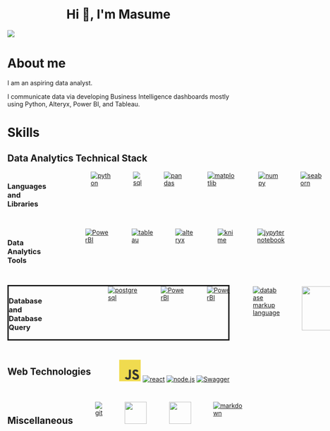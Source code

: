 <h1 align="center">Hi 👋, I'm Masume   </h1>

![](https://media.licdn.com/dms/image/C4E16AQEdOaMdDOVnlA/profile-displaybackgroundimage-shrink_350_1400/0/1656946749556?e=1678320000&v=beta&t=cL9kSLVa5h3DX-QC7LKUvqabjRG3b0Kg-DPDAPG8LLc)

<h1>About me</h1>
<p>I am an aspiring data analyst.</p>
<p>I communicate data via developing Business Intelligence dashboards mostly using Python, Alteryx, Power BI, and Tableau.</p>
<h1>Skills</h1>
<h2>Data Analytics Technical Stack</h2>
<div style="display:flex;justify-content:space-between;gap:10%;"> 
<h3>Languages and Libraries</h3>
 <h2></h2>
 <a href="https://www.python.org/" target="_blank" rel="noreferrer"> <img src="https://github.com/masumesani/masumesani/assets/31848828/274419e3-b5c3-4785-b9cd-726720c7bdf9" alt="python" width="100" height="100" /></a> 
 <a href="https://www.mysql.com/" target="_blank" rel="noreferrer"> <img src="https://github.com/masumesani/images-on-github/assets/31848828/93fd83a1-de6e-4bce-ab9a-014f3aaeed77" alt="sql" width="100" height="100" /></a> 
 <a href="https://pandas.pydata.org/" target="_blank" rel="noreferrer"> <img src="https://github.com/masumesani/masumesani/assets/31848828/c424e764-2b8d-4101-888d-80ae0ab01cfb" alt="pandas" width="100" height="100" /></a>
<a href="https://matplotlib.org/" target="_blank" rel="noreferrer"> <img src="https://github.com/masumesani/masumesani/assets/31848828/60e16053-0014-4e74-8fac-d3d6d8e29523" alt="matplotlib" width="100" height="100" /></a>
<a href="https://numpy.org/" target="_blank" rel="noreferrer"> <img src="https://github.com/masumesani/masumesani/assets/31848828/acbf2154-207e-4295-a237-c9696aeb8473" alt="numpy" width="100" height="100" /></a> 
<a href="https://seaborn.pydata.org/" target="_blank" rel="noreferrer"> <img src="https://github.com/masumesani/masumesani/assets/31848828/3a00fd19-cb41-4ea6-ac0d-678c957a3223" alt="seaborn" width="100" height="100" /></a>
</div>
<h2></h2>
<div style="display:flex;justify-content:space-between;gap:10%;"> 
<h3>Data Analytics Tools</h3>
 <h2></h2>
<a href="https://www.microsoft.com/en-us/power-platform/products/power-bi" target="_blank" rel="noreferrer"> <img src="https://github.com/masumesani/masumesani/assets/31848828/da8337f2-3b8e-4164-8104-dfdf6a774d20" alt="PowerBI" width="100" height="100" /></a>
<a href="https://www.tableau.com/" target="_blank" rel="noreferrer"> <img src="https://github.com/masumesani/masumesani/assets/31848828/dbe87bb5-ce07-4560-ab69-fa3e20066bc8" alt="tableau" width="100" height="100" /></a>
<a href="https://alteryx.com/" target="_blank" rel="noreferrer"> <img src="https://github.com/masumesani/masumesani/assets/31848828/3d3ff2e0-f48d-4530-af21-50fd1b04a82a" alt="alteryx" width="100" height="100" /></a>
<a href="https://www.knime.com/" target="_blank" rel="noreferrer"> <img src="https://github.com/masumesani/masumesani/assets/31848828/904e3f70-73b6-4fb3-bcc1-3c09ac6c3ab5" alt="knime" width="100" height="100" /></a>
<a href="https://jupyter.org/" target="_blank" rel="noreferrer"> <img src="https://github.com/masumesani/images-on-github/assets/31848828/ed4e8403-3a05-4c99-b5d0-19b6cacba7fe" alt="jypyter notebook" width="100" height="100" /></a>
</div>
<h2></h2>
 <div style="display:flex;justify-content:space-between;gap:10%;border:solid"> 
 <h3>Database and Database Query</h3>
  <h2></h2>
<a href="https://www.mysql.com/" target="_blank" rel="noreferrer"> <img src="https://raw.githubusercontent.com/devicons/devicon/master/icons/mysql/mysql-original-wordmark.svg" alt="mysql" width="100" height="100" /></a> 
<a href="https://www.postgresql.org/" target="_blank" rel="noreferrer"> <img src="https://github.com/masumesani/masumesani/assets/31848828/3dd8a0f5-51a5-4782-a0fe-29c3a72fc8b3" alt="postgresql" width="100" height="100" /></a> 
 <a href="https://learn.microsoft.com/en-us/dax/)" target="_blank" rel="noreferrer"> <img src="https://encrypted-tbn0.gstatic.com/images?q=tbn:ANd9GcQRRCxDYw1rsKZnL5Nk63o9o5vSbVsd-d3BiQ&usqp=CAU" alt="PowerBI" width="100" height="100" /></a>
 <a href="https://powerquery.microsoft.com/en-us/" target="_blank" rel="noreferrer"> <img src="https://github.com/masumesani/images-on-github/assets/31848828/d08968bd-e61c-4ba6-894e-71326b2c7dec" alt="PowerBI" width="100" height="100" /></a>
<a href="https://dbml.dbdiagram.io/home/" target="_blank" rel="noreferrer"> <img src="https://encrypted-tbn0.gstatic.com/images?q=tbn:ANd9GcSHtnGBJrpjfkWSYH0s8AmV4zGfoDnV1yi-SA&usqp=CAU" alt="database markup language" width="100" height="100" /></a>
<a href="https://knexjs.org/" rel="noreferrer"> <img src="https://github.com/masumesani/images-on-github/assets/31848828/59d3c4c3-416b-4973-9381-772dff1f6c9a" width="100" height="100" /></a>
<a href="https://www.mongodb.com/use-cases/analytics" rel="noreferrer"> <img src="https://github.com/masumesani/images-on-github/assets/31848828/cb7f5e66-8757-47fe-93b5-7648b32f6555" width="130" height="100" /></a>
 </div>
<h2></h2>
 <div style="display:flex;justify-content:space-between;gap:10%;"> 
<h2>Web Technologies</h2>
 
 <a href="https://developer.mozilla.org/en-US/docs/Web/JavaScript" target="_blank" rel="noreferrer"> <img src="https://raw.githubusercontent.com/devicons/devicon/master/icons/javascript/javascript-original.svg" alt="javascript" width="50" height="50" /></a>
 <a href="https://react.dev/" target="_blank" rel="noreferrer"> <img src="https://github.com/masumesani/images-on-github/assets/31848828/4766cf17-0992-4d9b-ba3a-908451eaa7c5" alt="react" width="50" height="50" /></a> 
 <a href="https://nodejs.org/en" target="_blank" rel="noreferrer"> <img src="https://github.com/masumesani/images-on-github/assets/31848828/c9fa6617-e8a2-4d7e-9d28-d49b0e2f484b" alt="node.js" width="50" height="50" /></a> 
 <a href="https://swagger.io/" target="_blank" rel="noreferrer"> <img src="https://github.com/masumesani/images-on-github/assets/31848828/cbf9df01-a29c-4edf-bb16-1b4d9631e4a4" alt="Swagger" width="50" height="50" /></a> 
 </div>
<h2></h2>
<div style="display:flex;justify-content:space-between;gap:10%;"> 
<h2>Miscellaneous</h2>
<a href="https://git-scm.com/" target="_blank" rel="noreferrer"> <img src="https://github.com/masumesani/images-on-github/assets/31848828/a222d142-f134-479b-a7f2-4e1fa1c1795c" alt="git" width="50" height="50" /></a>
<a href="https://github.com/" target="_blank" rel="noreferrer"> <img src="https://github.com/masumesani/images-on-github/assets/31848828/4a07c873-64c3-4418-bcda-530423a52cca" alt="" width="50" height="50" /></a>
<a href="https://mermaid.js.org/" target="_blank" rel="noreferrer"> <img src="https://github.com/masumesani/images-on-github/assets/31848828/0a380e73-b179-4318-b5d8-87d21f8fb95d" alt="" width="50" height="50" /></a>
<a href="https://www.markdownguide.org/" target="_blank" rel="noreferrer"> <img src="https://github.com/masumesani/images-on-github/assets/31848828/be9fb2d0-e99a-4792-b5f1-5020a7b7b663" alt="markdown" width="50" height="50" /></a>
